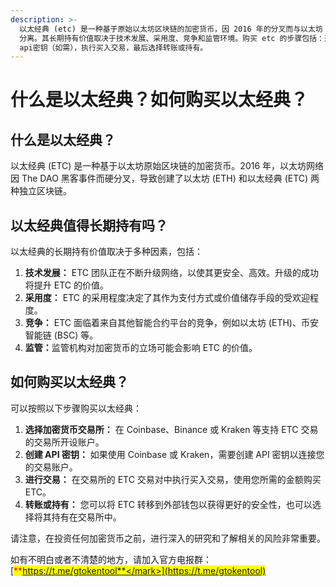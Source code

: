 ```yaml
---
description: >-
  以太经典 (etc) 是一种基于原始以太坊区块链的加密货币，因 2016 年的分叉而与以太坊 (eth)
  分离。其长期持有价值取决于技术发展、采用度、竞争和监管环境。购买 etc 的步骤包括：开立交易所账户，创建
  api密钥（如需），执行买入交易，最后选择转账或持有。
---
```


# 什么是以太经典？如何购买以太经典？

## 什么是以太经典？

以太经典 (ETC) 是一种基于以太坊原始区块链的加密货币。2016 年，以太坊网络因 The DAO 黑客事件而硬分叉，导致创建了以太坊 (ETH) 和以太经典 (ETC) 两种独立区块链。

## 以太经典值得长期持有吗？

以太经典的长期持有价值取决于多种因素，包括：

1. **技术发展：** ETC 团队正在不断升级网络，以使其更安全、高效。升级的成功将提升 ETC 的价值。
2. **采用度：** ETC 的采用程度决定了其作为支付方式或价值储存手段的受欢迎程度。
3. **竞争：** ETC 面临着来自其他智能合约平台的竞争，例如以太坊 (ETH)、币安智能链 (BSC) 等。
4. **监管：**&#x76D1;管机构对加密货币的立场可能会影响 ETC 的价值。

## 如何购买以太经典？

可以按照以下步骤购买以太经典：

1. **选择加密货币交易所：** 在 Coinbase、Binance 或 Kraken 等支持 ETC 交易的交易所开设账户。
2. **创建 API 密钥：** 如果使用 Coinbase 或 Kraken，需要创建 API 密钥以连接您的交易账户。
3. **进行交易：** 在交易所的 ETC 交易对中执行买入交易，使用您所需的金额购买 ETC。
4. **转账或持有：** 您可以将 ETC 转移到外部钱包以获得更好的安全性，也可以选择将其持有在交易所中。

请注意，在投资任何加密货币之前，进行深入的研究和了解相关的风险非常重要。

如有不明白或者不清楚的地方，请加入官方电报群：[<mark style="color:red;">**https://t.me/gtokentool**</mark>](https://t.me/gtokentool)
